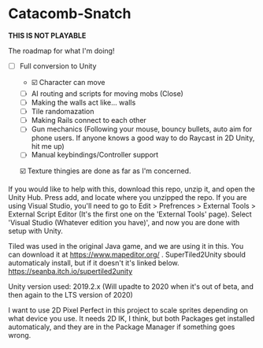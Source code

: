 Catacomb-Snatch
===============
**THIS IS NOT PLAYABLE**

The roadmap for what I'm doing!

- ☐ Full conversion to Unity
    - ☑️ Character can move
    - ☐ AI routing and scripts for moving mobs (Close)
    - ☐ Making the walls act like... walls
    - ☐ Tile randomazation
    - ☐ Making Rails connect to each other
    - ☐ Gun mechanics (Following your mouse, bouncy bullets, auto aim for phone users. If anyone knows a good way to do Raycast in 2D             Unity, hit me up)
    - ☐ Manual keybindings/Controller support
    
  ☑️ Texture thingies are done as far as I'm concerned.
    
If you would like to help with this, download this repo, unzip it, and open the Unity Hub. Press add, and locate where you unzipped the repo. If you are using Visual Studio, you'll need to go to Edit > Prefrences > External Tools > External Script Editor (It's the first one on the 'External Tools' page). Select 'Visual Studio (Whatever edition you have)', and now you are done with setup with Unity.

Tiled was used in the original Java game, and we are using it in this. You can download it at https://www.mapeditor.org/ . SuperTiled2Unity sbould automaticaly install, but if it doesn't it's linked below.
https://seanba.itch.io/supertiled2unity

Unity version used: 2019.2.x (Will upadte to 2020 when it's out of beta, and then again to the LTS version of 2020)

I want to use 2D Pixel Perfect in this project to scale sprites depending on what device you use. It needs 2D IK, I think, but both Packages get installed automaticaly, and they are in the Package Manager if something goes wrong.
